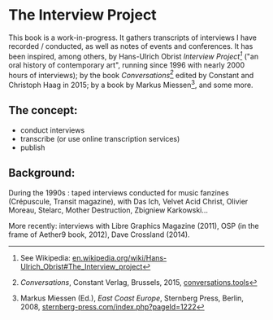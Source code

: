# The Interview Project

This book is a work-in-progress. It gathers transcripts of interviews I have recorded / conducted, as well as notes of events and conferences. It has been inspired, among others, by Hans-Ulrich Obrist *Interview Project[^huo]* ("an oral history of contemporary art", running since 1996 with nearly 2000 hours of interviews); by the book *Conversations[^conv]* edited by Constant and Christoph Haag in 2015; by a book by Markus Miessen[^ECE], and some more.

[^huo]: See Wikipedia: [en.wikipedia.org/wiki/Hans-Ulrich_Obrist#The_Interview_project](https://en.wikipedia.org/wiki/Hans-Ulrich_Obrist#The_Interview_project)
[^conv]: *Conversations*, Constant Verlag, Brussels, 2015, [conversations.tools](http://conversations.tools/)
[^ECE]: Markus Miessen (Ed.), *East Coast Europe*, Sternberg Press, Berlin, 2008, [sternberg-press.com/index.php?pageId=1222](http://www.sternberg-press.com/index.php?pageId=1222)

## The concept: 

- conduct interviews
- transcribe (or use online transcription services)
- publish

## Background:

During the 1990s : taped interviews conducted for music fanzines (Crépuscule, Transit magazine), with Das Ich, Velvet Acid Christ, Olivier Moreau, Stelarc, Mother Destruction, Zbigniew Karkowski...

More recently: interviews with Libre Graphics Magazine (2011), OSP (in the frame of Aether9 book, 2012), Dave Crossland (2014).
